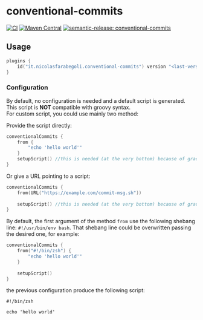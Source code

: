 # conventional-commits

[![CI](https://github.com/nicolasfara/conventional-commits/actions/workflows/build-release.yml/badge.svg)](https://github.com/nicolasfara/conventional-commits/actions/workflows/build-release.yml)
[![Maven Central](https://maven-badges.herokuapp.com/maven-central/it.nicolasfarabegoli/conventional-commits/badge.svg)](https://maven-badges.herokuapp.com/maven-central/it.nicolasfarabegoli/conventional-commits)
[![semantic-release: conventional-commits](https://img.shields.io/badge/semantic--release-conventional_commits-e10098?logo=semantic-release)](https://github.com/semantic-release/semantic-release)

## Usage
```kotlin
plugins {
    id("it.nicolasfarabegoli.conventional-commits") version "<last-version>"
}
```

### Configuration

By default, no configuration is needed and a default script is generated.  
This script is **NOT** compatible with groovy syntax.  
For custom script, you could use mainly two method:

Provide the script directly:

```kotlin
conventionalCommits {
    from {
        "echo 'hello world'"
    }
    setupScript() //this is needed (at the very bottom) because of gradle :(
}
```

Or give a URL pointing to a script:

```kotlin
conventionalCommits {
    from(URL("https://example.com/commit-msg.sh"))
    
    setupScript() //this is needed (at the very bottom) because of gradle :(
}
```

By default, the first argument of the method `from` use the following shebang line: `#!/usr/bin/env bash`.
That shebang line could be overwritten passing the desired one, for example:

```kotlin
conventionalCommits {
    from("#!/bin/zsh") {
        "echo 'hello world'"
    }
    
    setupScript()
}
```
the previous configuration produce the following script:

```shell
#!/bin/zsh

echo 'hello world'
```